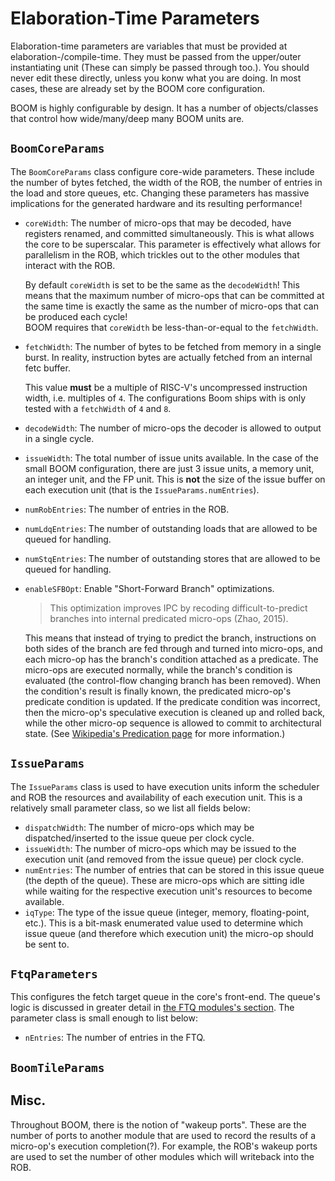 # Elaboration-Time Parameters

Elaboration-time parameters are variables that must be provided at elaboration-/compile-time.
They must be passed from the upper/outer instantiating unit (These can simply be passed through too.).
You should never edit these directly, unless you konw what you are doing.
In most cases, these are already set by the BOOM core configuration.

BOOM is highly configurable by design.
It has a number of objects/classes that control how wide/many/deep many BOOM units are.

## `BoomCoreParams`
The `BoomCoreParams` class configure core-wide parameters.
These include the number of bytes fetched, the width of the ROB, the number of entries in the load and store queues, etc.
Changing these parameters has massive implications for the generated hardware and its resulting performance!

* `coreWidth`: The number of micro-ops that may be decoded, have registers renamed, and committed simultaneously.
  This is what allows the core to be superscalar.
  This parameter is effectively what allows for parallelism in the ROB, which trickles out to the other modules that interact with the ROB.
  <div class="note">
  By default <code>coreWidth</code> is set to be the same as the <code>decodeWidth</code>!
  This means that the maximum number of micro-ops that can be committed at the same time is exactly the same as the number of micro-ops that can be produced each cycle!
  </div>
  <div class="note">
  BOOM requires that <code>coreWidth</code> be less-than-or-equal to the <code>fetchWidth</code>.
  </div>

* `fetchWidth`: The number of bytes to be fetched from memory in a single burst.
  In reality, instruction bytes are actually fetched from an internal fetc buffer.
  <div class="note">
  This value <strong>must</strong> be a multiple of RISC-V's uncompressed instruction width, i.e. multiples of <code>4</code>.
  The configurations Boom ships with is only tested with a <code>fetchWidth</code> of <code>4</code> and <code>8</code>.
  </div>

* `decodeWidth`: The number of micro-ops the decoder is allowed to output in a single cycle.
* `issueWidth`: The total number of issue units available.
  In the case of the small BOOM configuration, there are just 3 issue units, a memory unit, an integer unit, and the FP unit.
  This is **not** the size of the issue buffer on each execution unit (that is the `IssueParams.numEntries`).
* `numRobEntries`: The number of entries in the ROB.
* `numLdqEntries`: The number of outstanding loads that are allowed to be queued for handling.
* `numStqEntries`: The number of outstanding stores that are allowed to be queued for handling.
* `enableSFBOpt`: Enable "Short-Forward Branch" optimizations.
    > This optimization improves IPC by recoding difficult-to-predict branches into internal predicated micro-ops (Zhao, 2015).

  This means that instead of trying to predict the branch, instructions on both sides of the branch are fed through and turned into micro-ops, and each micro-op has the branch's condition attached as a predicate.
  The micro-ops are executed normally, while the branch's condition is evaluated (the control-flow changing branch has been removed).
  When the condition's result is finally known, the predicated micro-op's predicate condition is updated.
  If the predicate condition was incorrect, then the micro-op's speculative execution is cleaned up and rolled back, while the other micro-op sequence is allowed to commit to architectural state.
  (See [Wikipedia's Predication page](https://en.wikipedia.org/wiki/Predication_(computer_architecture)) for more information.)

## `IssueParams`
The `IssueParams` class is used to have execution units inform the scheduler and ROB the resources and availability of each execution unit.
This is a relatively small parameter class, so we list all fields below:

* `dispatchWidth`: The number of micro-ops which may be dispatched/inserted to the issue queue per clock cycle.
* `issueWidth`: The number of micro-ops which may be issued to the execution unit (and removed from the issue queue) per clock cycle.
* `numEntries`: The number of entries that can be stored in this issue queue (the depth of the queue).
  These are micro-ops which are sitting idle while waiting for the respective execution unit's resources to become available.
* `iqType`: The type of the issue queue (integer, memory, floating-point, etc.).
  This is a bit-mask enumerated value used to determine which issue queue (and therefore which execution unit) the micro-op should be sent to.

## `FtqParameters`
This configures the fetch target queue in the core's front-end.
The queue's logic is discussed in greater detail in [the FTQ modules's section](../modules/ftq.md).
The parameter class is small enough to list below:

* `nEntries`: The number of entries in the FTQ.

## `BoomTileParams`

## Misc.
Throughout BOOM, there is the notion of "wakeup ports".
These are the number of ports to another module that are used to record the results of a micro-op's execution completion(?).
For example, the ROB's wakeup ports are used to set the number of other modules which will writeback into the ROB.
